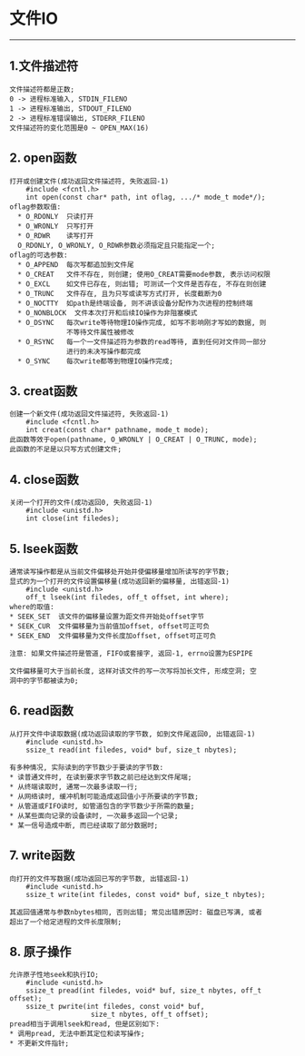 # **文件IO**
***



## **1.文件描述符**
    文件描述符都是正数;
    0 -> 进程标准输入, STDIN_FILENO
    1 -> 进程标准输出, STDOUT_FILENO
    2 -> 进程标准错误输出, STDERR_FILENO
    文件描述符的变化范围是0 ~ OPEN_MAX(16)



## **2. open函数**
    打开或创建文件(成功返回文件描述符, 失败返回-1)
        #include <fcntl.h>
        int open(const char* path, int oflag, .../* mode_t mode*/);
    oflag参数取值:
      * O_RDONLY  只读打开
      * O_WRONLY  只写打开
      * O_RDWR    读写打开
      O_RDONLY, O_WRONLY, O_RDWR参数必须指定且只能指定一个;
    oflag的可选参数:
      * O_APPEND  每次写都追加到文件尾
      * O_CREAT   文件不存在, 则创建; 使用O_CREAT需要mode参数, 表示访问权限
      * O_EXCL    如文件已存在, 则出错; 可测试一个文件是否存在, 不存在则创建
      * O_TRUNC   文件存在, 且为只写或读写方式打开, 长度截断为0
      * O_NOCTTY  如path是终端设备, 则不讲该设备分配作为次进程的控制终端
      * O_NONBLOCK  文件本次打开和后续IO操作为非阻塞模式
      * O_DSYNC   每次write等待物理IO操作完成, 如写不影响刚才写如的数据, 则
                  不等待文件属性被修改
      * O_RSYNC   每一个一文件描述符为参数的read等待, 直到任何对文件同一部分
                  进行的未决写操作都完成
      * O_SYNC    每次write都等到物理IO操作完成;


## **3. creat函数**
    创建一个新文件(成功返回文件描述符, 失败返回-1)
        #include <fcntl.h>
        int creat(const char* pathname, mode_t mode);
    此函数等效于open(pathname, O_WRONLY | O_CREAT | O_TRUNC, mode);
    此函数的不足是以只写方式创建文件;



## **4. close函数**
    关闭一个打开的文件(成功返回0, 失败返回-1)
        #include <unistd.h>
        int close(int filedes);



## **5. lseek函数**
    通常读写操作都是从当前文件偏移处开始并使偏移量增加所读写的字节数;
    显式的为一个打开的文件设置偏移量(成功返回新的偏移量, 出错返回-1)
        #include <unistd.h>
        off_t lseek(int filedes, off_t offset, int where);
    where的取值:
    * SEEK_SET  该文件的偏移量设置为距文件开始处offset字节
    * SEEK_CUR  文件偏移量为当前值加offset, offset可正可负
    * SEEK_END  文件偏移量为文件长度加offset, offset可正可负

    注意: 如果文件描述符是管道, FIFO或套接字, 返回-1, errno设置为ESPIPE

    文件偏移量可大于当前长度, 这样对该文件的写一次写将加长文件, 形成空洞; 空
    洞中的字节都被读为0;



## **6. read函数**
    从打开文件中读取数据(成功返回读取的字节数, 如到文件尾返回0, 出错返回-1)
        #include <unistd.h>
        ssize_t read(int filedes, void* buf, size_t nbytes);
    
    有多种情况, 实际读到的字节数少于要读的字节数:
    * 读普通文件时, 在读到要求字节数之前已经达到文件尾端;
    * 从终端读取时, 通常一次最多读取一行;
    * 从网络读时, 缓冲机制可能造成返回值小于所要读的字节数;
    * 从管道或FIFO读时, 如管道包含的字节数少于所需的数量;
    * 从某些面向记录的设备读时, 一次最多返回一个记录;
    * 某一信号造成中断, 而已经读取了部分数据时;


## **7. write函数**
    向打开的文件写数据(成功返回已写的字节数, 出错返回-1)
        #include <unistd.h>
        ssize_t write(int filedes, const void* buf, size_t nbytes);
    
    其返回值通常与参数nbytes相同, 否则出错; 常见出错原因时: 磁盘已写满, 或者
    超出了一个给定进程的文件长度限制;



## **8. 原子操作**
    允许原子性地seek和执行IO;
        #include <unistd.h>
        ssize_t pread(int filedes, void* buf, size_t nbytes, off_t offset);
        ssize_t pwrite(int filedes, const void* buf, 
                        size_t nbytes, off_t offset);
    pread相当于调用lseek和read, 但是区别如下:
    * 调用pread, 无法中断其定位和读写操作;
    * 不更新文件指针;
